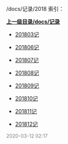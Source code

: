 /docs/记录/2018 索引：


**[上一级目录/docs/记录](/docs/记录/index.md)**

- [201803记](/docs/记录/2018/201803记.md)

- [201806记](/docs/记录/2018/201806记.md)

- [201807记](/docs/记录/2018/201807记.md)

- [201808记](/docs/记录/2018/201808记.md)

- [201809记](/docs/记录/2018/201809记.md)

- [201810记](/docs/记录/2018/201810记.md)

- [201811记](/docs/记录/2018/201811记.md)

- [201812记](/docs/记录/2018/201812记.md)


<font size=2 color='grey'> 2020-03-12 02:17 </font>